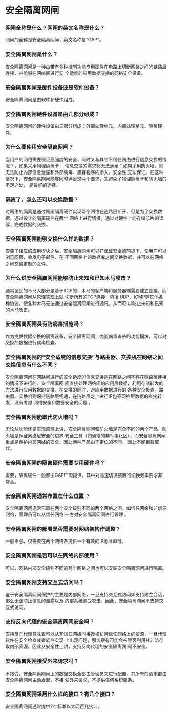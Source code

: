 安全隔离网闸
================================================================================
### 网闸全称是什么？网闸的英文名称是什么？
网闸的全称是安全隔离网闸，英文名称是“GAP”。

### 安全隔离网闸是什么？
安全隔离网闸是一种由带有多种控制功能专用硬件在电路上切断网络之间的链路层连接，并能够在网络间进行安
全适度的应用数据交换的网络安全设备。

### 安全隔离网闸是硬件设备还是软件设备？
安全隔离网闸是由软件和硬件组成。

### 安全隔离网闸硬件设备是由几部分组成？
安全隔离网闸的硬件设备由三部分组成：外部处理单元、内部处理单元、隔离硬件。

### 为什么要使用安全隔离网闸？
当用户的网络需要保证高强度的安全，同时又与其它不信任网络进行信息交换的情况下，如果采用物理隔离卡，
信息交换的需求将无法满足；如果采用防火墙，则无法防止内部信息泄露和外部病毒、黑客程序的渗入，安全性
无法保证。在这种情况下，安全隔离网闸能够同时满足这两个要求，又避免了物理隔离卡和防火墙的不足之处，
是最好的选择。

### 隔离了，怎么还可以交换数据？
对网络的隔离是通过网闸隔离硬件实现两个网络在链路层断开，但是为了交换数据，通过设计的隔离硬件在两个
网络上进行切换，通过对硬件上的存储芯片的读写，完成数据的交换。

### 安全隔离网闸能够交换什么样的数据？
安装了相应的应用模块之后，安全隔离网闸可以在保证安全的前提下，使用户可以浏览网页、收发电子邮件、在
不同网络上的数据库之间交换数据，并可以在网络之间交换定制的文件。

### 为什么说安全隔离网闸能够防止未知和已知木马攻击？
通常见到的木马大部分是基于TCP的，木马的客户端和服务器端需要建立连接，而安全隔离网闸从原理实现上就
切断所有的TCP连接，包括 UDP、ICMP等其他各种协议，使各种木马无法通过安全隔离网闸进行通讯。从而可
以防止未知和已知的木马攻击。

### 安全隔离网闸具有防病毒措施吗？
作为提供数据交换的隔离设备，安全隔离网闸上内嵌病毒查杀的功能模块，可以对交换的数据进行病毒检查。

### 安全隔离网闸的“安全适度的信息交换”与路由器、交换机在网络之间交换信息有什么不同？
安全隔离网闸在网路间进行的安全适度的信息交换是在网络之间不存在链路层连接的情况下进行的。安全隔离网
闸直接处理网络间的应用层数据，利用存储转发的方法进行应用数据的交换，在交换的同时，对应用数据进行的
各种安全检查。路由器、交换机则保持链路层畅通，在链路层之上进行IP包等网络层数据的直接转发，没有考虑
网络安全和数据安全的问题 。

### 安全隔离网闸能取代防火墙吗？
无论从功能还是实现原理上讲，安全隔离网闸和防火墙是完全不同的两个产品，防火墙是保证网络层安全的边界
安全工具（如通常的非军事化区），而安全隔离网闸重点是保护内部网络的安全。因此两种产品由于定位的不同，
因此不能相互取代。

### 安全隔离网闸的隔离硬件需要专用硬件吗？
需要，隔离硬件一般都由GAP厂商提供，其中对高速切换装置的切换频率要求非常高。

### 安全隔离网闸通常布置在什么位置 ？
安全隔离网闸通常布置在两个安全级别不同的两个网络之间，如信任网络和非信任网络，管理员可以从信任网络
一方对安全隔离网闸进行管理 。

### 安全隔离网闸的部署是否需要对网络架构作调整？
一般不必，仅需要在两个网络各提供一个有效的IP地址即可。

### 安全隔离网闸是否可以在网络内部使用？
可以，网络内部安全级别不同的两个网络之间也可以安装安全隔离网闸进行隔离。

### 安全隔离网闸支持交互式访问吗？
鉴于安全隔离网闸保护的主要是内部网络，一旦支持交互式访问如支持建立会话，那么无法防止信息的泄露以及
内部系统遭受攻击，因此，安全隔离网闸不支持交互式访问。

### 支持反向代理的安全隔离网闸安全吗？
支持反向代理意味着可以从非信任网络间接授权访问信任网络上的资源，一旦代理软件在安全检查或者软件实现
上出现问题，那么很有可能会被黑客利用并非法存取内部资源。因此从安全性上讲，支持反向代理的安全隔离网
闸不安全。

### 安全隔离网闸接受外来请求吗？
不接受，安全隔离网闸上的数据交换全部由管理员来进行配置，其所有的请求都由安全隔离网闸主动发起，不接
受外来请求，不提供任何系统服务。

### 安全隔离网闸采用什么样的接口？有几个接口？
安全隔离网闸通常提供2个标准以太网百兆接口。
